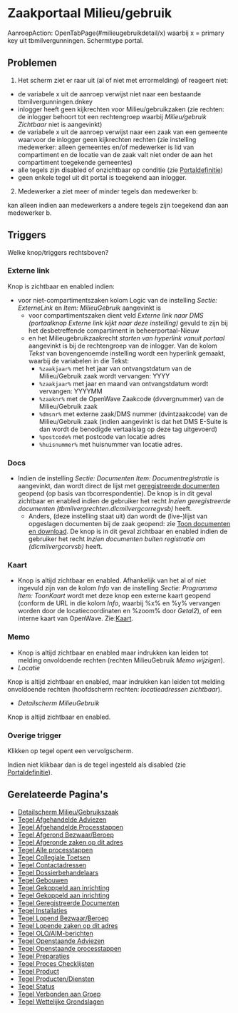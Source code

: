 # Zaakportaal Milieu/gebruik

AanroepAction: OpenTabPage(#milieugebruikdetail/x) waarbij x = primary key uit tbmilvergunningen.
Schermtype portal.

## Problemen

1. Het scherm ziet er raar uit (al of niet met errormelding) of reageert niet:

- de variabele x uit de aanroep verwijst niet naar een bestaande tbmilvergunningen.dnkey
- inlogger heeft geen kijkrechten voor Milieu/gebruikzaken (zie rechten: de inlogger behoort tot een rechtengroep waarbij _Milieu/gebruik Zichtbaar_ niet is aangevinkt)
- de variabele x uit de aanroep verwijst naar een zaak van een gemeente waarvoor de inlogger geen kijkrechten rechten (zie instelling medewerker: alleen gemeentes en/of medewerker is lid van compartiment en de locatie van de zaak valt niet onder de aan het compartiment toegekende gemeentes)
- alle tegels zijn disabled of onzichtbaar op conditie (zie [Portaldefinitie](/docs/instellen_inrichten/portaldefinitie/README.md))
- geen enkele tegel uit dit portal is toegekend aan inlogger.

2. Medewerker a ziet meer of minder tegels dan medewerker b:

kan alleen indien aan medewerkers a andere tegels zijn toegekend dan aan medewerker b.

## Triggers

Welke knop/triggers rechtsboven?

### Externe link

Knop is zichtbaar en enabled indien:

- voor niet-compartimentszaken kolom Logic van de instelling _Sectie: ExterneLink_ en _Item: MilieuGebruik_ aangevinkt is
  - voor compartimentszaken dient veld _Externe link naar DMS (portaalknop Externe link kijkt naar deze instelling)_ gevuld te zijn bij het desbetreffende compartiment in beheerportaal-Nieuw
  - en het Milieugebruikzaakrecht _starten van hyperlink vanuit portaal_ aangevinkt is bij de rechtengroep van de inlogger. Van de kolom _Tekst_ van bovengenoemde instelling wordt een hyperlink gemaakt, waarbij de variabelen in die Tekst:
    - `%zaakjaar%` met het jaar van ontvangstdatum van de Milieu/Gebruik zaak wordt vervangen: YYYY
    - `%zaakjaar%` met jaar en maand van ontvangstdatum wordt vervangen: YYYYMM
    - `%zaaknr%` met de OpenWave Zaakcode (dvvergnummer) van de Milieu/Gebruik zaak
    - `%dmsnr%` met externe zaak/DMS nummer (dvintzaakcode) van de Milieu/Gebruik zaak (indien aangevinkt is dat het DMS E-Suite is dan wordt de benodigde vertaalslag op deze tag uitgevoerd)
    - `%postcode%` met postcode van locatie adres
    - `%huisnummer%` met huisnummer van locatie adres.

### Docs

- Indien de instelling _Sectie: Documenten Item: Documentregistratie_ is aangevinkt, dan wordt direct de lijst met [geregistreerde documenten](/docs/probleemoplossing/module_overstijgende_schermen/geregistreerde_documenten/README.md) geopend (op basis van tbcorrespondentie). De knop is in dit geval zichtbaar en enabled indien de gebruiker het recht _Inzien geregistreerde documenten (tbmilvergrechten.dlcmilvergcorregvsb)_ heeft.
  - Anders, (deze instelling staat uit) dan wordt de (live-)lijst van opgeslagen documenten bij de zaak geopend: zie [Toon documenten en download](/docs/probleemoplossing/programmablokken/toon_documenten_en_download.md). De knop is in dit geval zichtbaar en enabled indien de gebruiker het recht _Inzien documenten buiten registratie om (dlcmilvergcorvsb)_ heeft.

### Kaart

- Knop is altijd zichtbaar en enabled. Afhankelijk van het al of niet ingevuld zijn van de kolom _Info_ van de instelling _Sectie: Programma Item: ToonKaart_ wordt met deze knop een externe kaart geopend (conform de URL in die kolom _Info_, waarbij %x% en %y% vervangen worden door de locatiecoordinaten en %zoom% door _Getal2_), of een interne kaart van OpenWave. Zie:[Kaart](/docs/probleemoplossing/module_overstijgende_schermen/kaart.md).

### Memo

- Knop is altijd zichtbaar en enabled maar indrukken kan leiden tot melding onvoldoende rechten (rechten MilieuGebruik _Memo wijzigen_).
- _Locatie_

Knop is altijd zichtbaar en enabled, maar indrukken kan leiden tot melding onvoldoende rechten (hoofdscherm rechten: _locatieadressen zichtbaar_).

- _Detailscherm MilieuGebruik_

Knop is altijd zichtbaar en enabled.

### Overige trigger

Klikken op tegel opent een vervolgscherm.

Indien niet klikbaar dan is de tegel ingesteld als disabled (zie [Portaldefinitie](/docs/instellen_inrichten/portaldefinitie/README.md)).

## Gerelateerde Pagina's

- [Detailscherm Milieu/Gebruikszaak](/docs/probleemoplossing/portalen_en_moduleschermen/zaakportaal_milieu_gebruik/detailscherm_milieu_gebruikszaken.md)
- [Tegel Afgehandelde Adviezen](/docs/probleemoplossing/portalen_en_moduleschermen/zaakportaal_milieu_gebruik/tegel_afgehandelde_adviezen.md)
- [Tegel Afgehandelde Processtappen](/docs/probleemoplossing/portalen_en_moduleschermen/zaakportaal_milieu_gebruik/tegel_afgehandelde_processtappen.md)
- [Tegel Afgerond Bezwaar/Beroep](/docs/probleemoplossing/portalen_en_moduleschermen/zaakportaal_milieu_gebruik/tegel_afgerond_bezwaar_beroep.md)
- [Tegel Afgeronde zaken op dit adres](/docs/probleemoplossing/portalen_en_moduleschermen/zaakportaal_milieu_gebruik/tegel_afgesloten_zaken_op_dit_adres.md)
- [Tegel Alle processtappen](/docs/probleemoplossing/portalen_en_moduleschermen/zaakportaal_milieu_gebruik/tegel_alle_processtappen.md)
- [Tegel Collegiale Toetsen](/docs/probleemoplossing/portalen_en_moduleschermen/zaakportaal_milieu_gebruik/tegel_collegiale_toetsen.md)
- [Tegel Contactadressen](/docs/probleemoplossing/portalen_en_moduleschermen/zaakportaal_milieu_gebruik/tegel_contactadressen.md)
- [Tegel Dossierbehandelaars](/docs/probleemoplossing/portalen_en_moduleschermen/zaakportaal_milieu_gebruik/tegel_dossierbehandelaars.md)
- [Tegel Gebouwen](/docs/probleemoplossing/portalen_en_moduleschermen/zaakportaal_milieu_gebruik/tegel_gebouwen.md)
- [Tegel Gekoppeld aan inrichting](/docs/probleemoplossing/portalen_en_moduleschermen/zaakportaal_milieu_gebruik/tegel_gekoppeld_aan_inrichting.md)
- [Tegel Gekoppeld aan inrichting](/docs/probleemoplossing/portalen_en_moduleschermen/zaakportaal_milieu_gebruik.md)
- [Tegel Geregistreerde Documenten](/docs/probleemoplossing/portalen_en_moduleschermen/zaakportaal_milieu_gebruik/tegel_geregistreerde_documenten.md)
- [Tegel Installaties](/docs/probleemoplossing/portalen_en_moduleschermen/zaakportaal_milieu_gebruik/tegel_installaties.md)
- [Tegel Lopend Bezwaar/Beroep](/docs/probleemoplossing/portalen_en_moduleschermen/zaakportaal_milieu_gebruik/tegel_lopend_bezwaar_beroep.md)
- [Tegel Lopende zaken op dit adres](/docs/probleemoplossing/portalen_en_moduleschermen/zaakportaal_milieu_gebruik/tegel_lopende_zaken_op_dit_adres.md)
- [Tegel OLO/AIM-berichten](/docs/probleemoplossing/portalen_en_moduleschermen/zaakportaal_milieu_gebruik/tegel_olo-aim-berichten.md)
- [Tegel Openstaande Adviezen](/docs/probleemoplossing/portalen_en_moduleschermen/zaakportaal_milieu_gebruik/tegel_openstaande_adviezen.md)
- [Tegel Openstaande processtappen](/docs/probleemoplossing/portalen_en_moduleschermen/zaakportaal_milieu_gebruik/tegel_openstaande_processtappen.md)
- [Tegel Preparaties](/docs/probleemoplossing/portalen_en_moduleschermen/zaakportaal_milieu_gebruik/tegel_preparaties.md)
- [Tegel Proces Checklijsten](/docs/probleemoplossing/portalen_en_moduleschermen/zaakportaal_milieu_gebruik/tegel_proces_checklijsten.md)
- [Tegel Product](/docs/probleemoplossing/portalen_en_moduleschermen/zaakportaal_milieu_gebruik/tegel_product.md)
- [Tegel Producten/Diensten](/docs/probleemoplossing/portalen_en_moduleschermen/zaakportaal_milieu_gebruik/tegel_producten_diensten.md)
- [Tegel Status](/docs/probleemoplossing/portalen_en_moduleschermen/zaakportaal_milieu_gebruik/tegel_status.md)
- [Tegel Verbonden aan Groep](/docs/probleemoplossing/portalen_en_moduleschermen/zaakportaal_milieu_gebruik/tegel_verbonden_aan_groep.md)
- [Tegel Wettelijke Grondslagen](/docs/probleemoplossing/portalen_en_moduleschermen/zaakportaal_milieu_gebruik/tegel_wettelijke_grondslagen.md)
